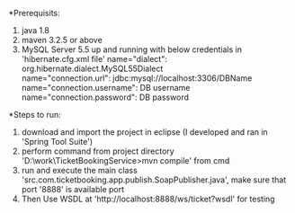 *Prerequisits:
1. java 1.8
2. maven 3.2.5 or above
3. MySQL Server 5.5 up and running with below credentials in 'hibernate.cfg.xml file'
	name="dialect": org.hibernate.dialect.MySQL55Dialect    
        name="connection.url": jdbc:mysql://localhost:3306/DBName  
        name="connection.username": DB username  
        name="connection.password": DB password  


*Steps to run:
1. download and import the project in eclipse (I developed and ran in 'Spring Tool Suite')
2. perform command from project directory 'D:\work\TicketBookingService>mvn compile' from cmd
3. run and execute the main class 'src.com.ticketbooking.app.publish.SoapPublisher.java', make sure that port '8888' is available port
4. Then Use WSDL at 'http://localhost:8888/ws/ticket?wsdl' for testing
